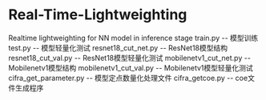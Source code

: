 # Real-Time-Lightweighting
Realtime lightweighting for NN model in inference stage
train.py -- 模型训练
test.py  -- 模型轻量化测试
resnet18_cut_net.py  -- ResNet18模型结构
resnet18_cut_val.py  -- ResNet18模型轻量化测试
mobilenetv1_cut_net.py  -- Mobilenetv1模型结构
mobilenetv1_cut_val.py  -- Mobilenetv1模型轻量化测试
cifra_get_parameter.py  -- 模型定点数量化处理文件
cifra_getcoe.py         -- coe文件生成程序
